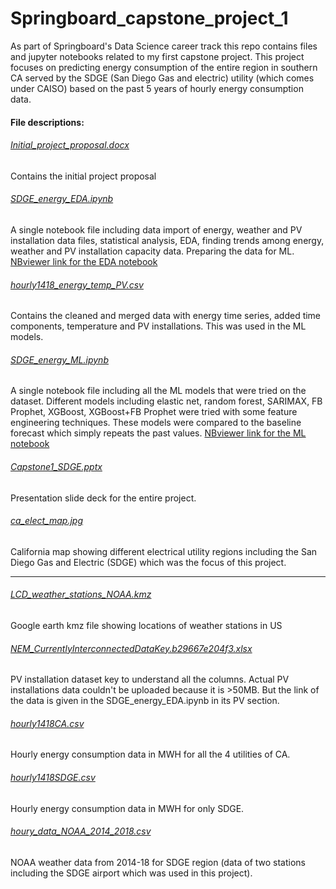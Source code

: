 # Springboard_capstone_project_1
As part of Springboard's Data Science career track this repo contains files and jupyter notebooks related to my first
capstone project. This project focuses on predicting energy consumption of the entire region in southern CA served by the SDGE (San Diego Gas and electric) utility (which comes under CAISO) based on the past 5 years of hourly energy consumption data. 

#### File descriptions:
###### [Initial_project_proposal.docx](https://github.com/pratha19/Springboard_capstone_project_1/blob/master/Initial_project_proposal.docx)
Contains the initial project proposal 

###### [SDGE_energy_EDA.ipynb](https://github.com/pratha19/Springboard_capstone_project_1/blob/master/SDGE_energy_EDA.ipynb)
A single notebook file including data import of energy, weather and PV installation data files, statistical analysis, EDA, finding trends among energy, weather and PV installation capacity data. Preparing the data for ML.
[NBviewer link for the EDA notebook](https://nbviewer.jupyter.org/github/pratha19/Springboard_capstone_project_1/blob/master/SDGE_energy_EDA.ipynb#4)

###### [hourly1418_energy_temp_PV.csv](https://github.com/pratha19/Springboard_capstone_project_1/blob/master/hourly1418_energy_temp_PV.csv)
Contains the cleaned and merged data with energy time series, added time components, temperature and PV installations. This was used in the ML models.

###### [SDGE_energy_ML.ipynb](https://github.com/pratha19/Springboard_capstone_project_1/blob/master/SDGE_energy_ML.ipynb)
A single notebook file including all the ML models that were tried on the dataset. Different models including elastic net, random forest, SARIMAX, FB Prophet, XGBoost, XGBoost+FB Prophet were tried with some feature engineering techniques. These models were compared to the baseline forecast which simply repeats the past values. 
[NBviewer link for the ML notebook](https://nbviewer.jupyter.org/github/pratha19/Springboard_capstone_project_1/blob/master/SDGE_energy_ML.ipynb#8)

###### [Capstone1_SDGE.pptx](https://github.com/pratha19/Springboard_capstone_project_1/blob/master/Capstone1_SDGE.pptx)
Presentation slide deck for the entire project.

###### [ca_elect_map.jpg](https://github.com/pratha19/Springboard_capstone_project_1/blob/master/ca_elect_map.jpg)
California map showing different electrical utility regions including the San Diego Gas and Electric (SDGE) which was the focus of this project.

________________________________________________
###### [LCD_weather_stations_NOAA.kmz](https://github.com/pratha19/Springboard_capstone_project_1/blob/master/LCD_weather_stations_NOAA.kmz)
Google earth kmz file showing locations of weather stations in US

###### [NEM_CurrentlyInterconnectedDataKey.b29667e204f3.xlsx](https://github.com/pratha19/Springboard_capstone_project_1/blob/master/NEM_CurrentlyInterconnectedDataKey.b29667e204f3.xlsx)
PV installation dataset key to understand all the columns. Actual PV installations data couldn't be uploaded because it is >50MB. But the link of the data is given in the SDGE_energy_EDA.ipynb in its PV section. 

###### [hourly1418CA.csv](https://github.com/pratha19/Springboard_capstone_project_1/blob/master/hourly1418CA.csv)
Hourly energy consumption data in MWH for all the 4 utilities of CA. 

###### [hourly1418SDGE.csv](https://github.com/pratha19/Springboard_capstone_project_1/blob/master/hourly1418SDGE.csv)
Hourly energy consumption data in MWH for only SDGE.

###### [houry_data_NOAA_2014_2018.csv](https://github.com/pratha19/Springboard_capstone_project_1/blob/master/houry_data_NOAA_2014_2018.csv)
NOAA weather data from 2014-18 for SDGE region (data of two stations including the SDGE airport which was used in this project). 

